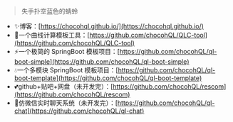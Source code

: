 > 失手扑空蓝色的蜻蛉

+ ✨博客：[https://chocohql.github.io/](https://chocohql.github.io/)
+ 🚀一个曲线计算模板工具：[https://github.com/chocohQL/QLC-tool](https://github.com/chocohQL/QLC-tool)
+ ⚡一个极简的 SpringBoot 模板项目：[https://github.com/chocohQL/ql-boot-simple](https://github.com/chocohQL/ql-boot-simple)
+ 💧一个多模块 SpringBoot 模板项目：[https://github.com/chocohQL/ql-boot-template](https://github.com/chocohQL/ql-boot-template)
+ 💕github+贴吧+网盘（未开发完）：[https://github.com/chocohQL/rescom](https://github.com/chocohQL/rescom)
+ 🌿仿微信实时聊天系统（未开发完）：[https://github.com/chocohQL/ql-chat](https://github.com/chocohQL/ql-chat)
